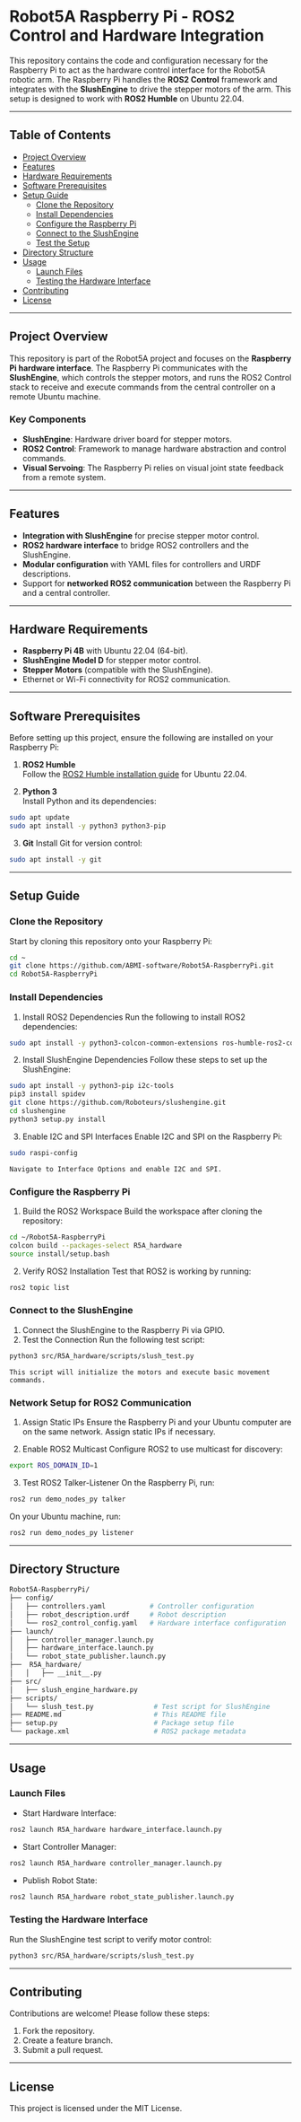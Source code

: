 # Robot5A Raspberry Pi - ROS2 Control and Hardware Integration

This repository contains the code and configuration necessary for the Raspberry Pi to act as the hardware control interface for the Robot5A robotic arm. The Raspberry Pi handles the **ROS2 Control** framework and integrates with the **SlushEngine** to drive the stepper motors of the arm. This setup is designed to work with **ROS2 Humble** on Ubuntu 22.04.

---

## Table of Contents

- [Project Overview](#project-overview)
- [Features](#features)
- [Hardware Requirements](#hardware-requirements)
- [Software Prerequisites](#software-prerequisites)
- [Setup Guide](#setup-guide)
  - [Clone the Repository](#clone-the-repository)
  - [Install Dependencies](#install-dependencies)
  - [Configure the Raspberry Pi](#configure-the-raspberry-pi)
  - [Connect to the SlushEngine](#connect-to-the-slushengine)
  - [Test the Setup](#test-the-setup)
- [Directory Structure](#directory-structure)
- [Usage](#usage)
  - [Launch Files](#launch-files)
  - [Testing the Hardware Interface](#testing-the-hardware-interface)
- [Contributing](#contributing)
- [License](#license)

---

## Project Overview

This repository is part of the Robot5A project and focuses on the **Raspberry Pi hardware interface**. The Raspberry Pi communicates with the **SlushEngine**, which controls the stepper motors, and runs the ROS2 Control stack to receive and execute commands from the central controller on a remote Ubuntu machine.

### Key Components
- **SlushEngine**: Hardware driver board for stepper motors.
- **ROS2 Control**: Framework to manage hardware abstraction and control commands.
- **Visual Servoing**: The Raspberry Pi relies on visual joint state feedback from a remote system.

---

## Features

- **Integration with SlushEngine** for precise stepper motor control.
- **ROS2 hardware interface** to bridge ROS2 controllers and the SlushEngine.
- **Modular configuration** with YAML files for controllers and URDF descriptions.
- Support for **networked ROS2 communication** between the Raspberry Pi and a central controller.

---

## Hardware Requirements

- **Raspberry Pi 4B** with Ubuntu 22.04 (64-bit).
- **SlushEngine Model D** for stepper motor control.
- **Stepper Motors** (compatible with the SlushEngine).
- Ethernet or Wi-Fi connectivity for ROS2 communication.

---

## Software Prerequisites

Before setting up this project, ensure the following are installed on your Raspberry Pi:

1. **ROS2 Humble**  
   Follow the [ROS2 Humble installation guide](https://docs.ros.org/en/humble/Installation.html) for Ubuntu 22.04.

2. **Python 3**  
   Install Python and its dependencies:
```bash
sudo apt update
sudo apt install -y python3 python3-pip
```

3. **Git**
Install Git for version control:
```bash
sudo apt install -y git
```

---

## Setup Guide
### Clone the Repository

Start by cloning this repository onto your Raspberry Pi:
```bash
cd ~
git clone https://github.com/ABMI-software/Robot5A-RaspberryPi.git
cd Robot5A-RaspberryPi
```
### Install Dependencies

1. Install ROS2 Dependencies
    Run the following to install ROS2 dependencies:
```bash
sudo apt install -y python3-colcon-common-extensions ros-humble-ros2-control ros-humble-ros2-controllers
```
2. Install SlushEngine Dependencies
Follow these steps to set up the SlushEngine:
```bash
sudo apt install -y python3-pip i2c-tools
pip3 install spidev
git clone https://github.com/Roboteurs/slushengine.git
cd slushengine
python3 setup.py install
```
3. Enable I2C and SPI Interfaces
Enable I2C and SPI on the Raspberry Pi:
```bash
sudo raspi-config
```
    Navigate to Interface Options and enable I2C and SPI.

### Configure the Raspberry Pi

1. Build the ROS2 Workspace
    Build the workspace after cloning the repository:
```bash
cd ~/Robot5A-RaspberryPi
colcon build --packages-select R5A_hardware
source install/setup.bash
```
2. Verify ROS2 Installation
Test that ROS2 is working by running:
```bash
ros2 topic list
```
### Connect to the SlushEngine

1. Connect the SlushEngine to the Raspberry Pi via GPIO.
2. Test the Connection
    Run the following test script:
```bash
python3 src/R5A_hardware/scripts/slush_test.py
```
    This script will initialize the motors and execute basic movement commands.

### Network Setup for ROS2 Communication

1. Assign Static IPs
    Ensure the Raspberry Pi and your Ubuntu computer are on the same network. Assign static IPs if necessary.

2. Enable ROS2 Multicast
    Configure ROS2 to use multicast for discovery:
```bash
export ROS_DOMAIN_ID=1
```
3. Test ROS2 Talker-Listener
On the Raspberry Pi, run:
```bash
ros2 run demo_nodes_py talker
```
On your Ubuntu machine, run:
```bash
ros2 run demo_nodes_py listener
```

---

## Directory Structure

```bash
Robot5A-RaspberryPi/
├── config/
│   ├── controllers.yaml           # Controller configuration
│   ├── robot_description.urdf     # Robot description
│   └── ros2_control_config.yaml   # Hardware interface configuration
├── launch/
│   ├── controller_manager.launch.py
│   ├── hardware_interface.launch.py
│   └── robot_state_publisher.launch.py
├──  R5A_hardware/
│   │   ├── __init__.py
├── src/
│   ├── slush_engine_hardware.py
├── scripts/
│   └── slush_test.py               # Test script for SlushEngine
├── README.md                       # This README file
├── setup.py                        # Package setup file
└── package.xml                     # ROS2 package metadata
```

---

## Usage
### Launch Files

- Start Hardware Interface:
```bash
ros2 launch R5A_hardware hardware_interface.launch.py
```
- Start Controller Manager:
```bash
ros2 launch R5A_hardware controller_manager.launch.py
```
- Publish Robot State:
```bash
ros2 launch R5A_hardware robot_state_publisher.launch.py
```
### Testing the Hardware Interface

Run the SlushEngine test script to verify motor control:
```bash
python3 src/R5A_hardware/scripts/slush_test.py
```

---

## Contributing

Contributions are welcome! Please follow these steps:

1. Fork the repository.
2. Create a feature branch.
3. Submit a pull request.

---

## License

This project is licensed under the MIT License.
